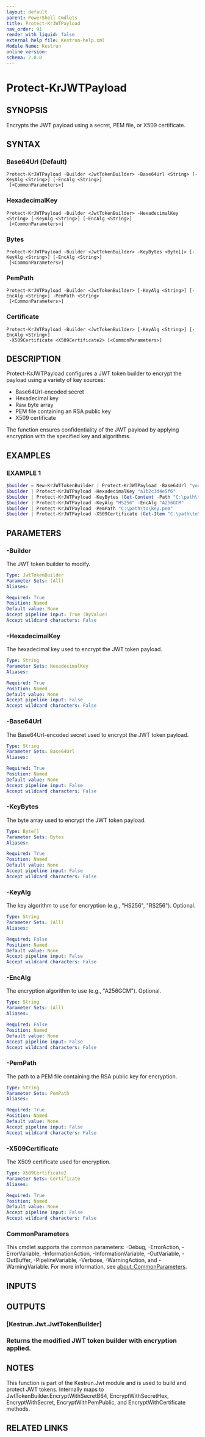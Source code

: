 ```yaml
---
layout: default
parent: PowerShell Cmdlets
title: Protect-KrJWTPayload
nav_order: 91
render_with_liquid: false
external help file: Kestrun-help.xml
Module Name: Kestrun
online version:
schema: 2.0.0
---
```


# Protect-KrJWTPayload

## SYNOPSIS
Encrypts the JWT payload using a secret, PEM file, or X509 certificate.

## SYNTAX

### Base64Url (Default)
```
Protect-KrJWTPayload -Builder <JwtTokenBuilder> -Base64Url <String> [-KeyAlg <String>] [-EncAlg <String>]
 [<CommonParameters>]
```

### HexadecimalKey
```
Protect-KrJWTPayload -Builder <JwtTokenBuilder> -HexadecimalKey <String> [-KeyAlg <String>] [-EncAlg <String>]
 [<CommonParameters>]
```

### Bytes
```
Protect-KrJWTPayload -Builder <JwtTokenBuilder> -KeyBytes <Byte[]> [-KeyAlg <String>] [-EncAlg <String>]
 [<CommonParameters>]
```

### PemPath
```
Protect-KrJWTPayload -Builder <JwtTokenBuilder> [-KeyAlg <String>] [-EncAlg <String>] -PemPath <String>
 [<CommonParameters>]
```

### Certificate
```
Protect-KrJWTPayload -Builder <JwtTokenBuilder> [-KeyAlg <String>] [-EncAlg <String>]
 -X509Certificate <X509Certificate2> [<CommonParameters>]
```

## DESCRIPTION
Protect-KrJWTPayload configures a JWT token builder to encrypt the payload using a variety of key sources:
- Base64Url-encoded secret
- Hexadecimal key
- Raw byte array
- PEM file containing an RSA public key
- X509 certificate

The function ensures confidentiality of the JWT payload by applying encryption with the specified key and algorithms.

## EXAMPLES

### EXAMPLE 1
```powershell
$builder = New-KrJWTTokenBuilder | Protect-KrJWTPayload -Base64Url "your_base64_url_secret"
$builder | Protect-KrJWTPayload -HexadecimalKey "a1b2c3d4e5f6"
$builder | Protect-KrJWTPayload -KeyBytes (Get-Content -Path "C:\path\to\key.bin" -Encoding Byte)
$builder | Protect-KrJWTPayload -KeyAlg "HS256" -EncAlg "A256GCM"
$builder | Protect-KrJWTPayload -PemPath "C:\path\to\key.pem"
$builder | Protect-KrJWTPayload -X509Certificate (Get-Item "C:\path\to\certificate.pfx")
```

## PARAMETERS

### -Builder
The JWT token builder to modify.

```yaml
Type: JwtTokenBuilder
Parameter Sets: (All)
Aliases:

Required: True
Position: Named
Default value: None
Accept pipeline input: True (ByValue)
Accept wildcard characters: False
```

### -HexadecimalKey
The hexadecimal key used to encrypt the JWT token payload.

```yaml
Type: String
Parameter Sets: HexadecimalKey
Aliases:

Required: True
Position: Named
Default value: None
Accept pipeline input: False
Accept wildcard characters: False
```

### -Base64Url
The Base64Url-encoded secret used to encrypt the JWT token payload.

```yaml
Type: String
Parameter Sets: Base64Url
Aliases:

Required: True
Position: Named
Default value: None
Accept pipeline input: False
Accept wildcard characters: False
```

### -KeyBytes
The byte array used to encrypt the JWT token payload.

```yaml
Type: Byte[]
Parameter Sets: Bytes
Aliases:

Required: True
Position: Named
Default value: None
Accept pipeline input: False
Accept wildcard characters: False
```

### -KeyAlg
The key algorithm to use for encryption (e.g., "HS256", "RS256").
Optional.

```yaml
Type: String
Parameter Sets: (All)
Aliases:

Required: False
Position: Named
Default value: None
Accept pipeline input: False
Accept wildcard characters: False
```

### -EncAlg
The encryption algorithm to use (e.g., "A256GCM").
Optional.

```yaml
Type: String
Parameter Sets: (All)
Aliases:

Required: False
Position: Named
Default value: None
Accept pipeline input: False
Accept wildcard characters: False
```

### -PemPath
The path to a PEM file containing the RSA public key for encryption.

```yaml
Type: String
Parameter Sets: PemPath
Aliases:

Required: True
Position: Named
Default value: None
Accept pipeline input: False
Accept wildcard characters: False
```

### -X509Certificate
The X509 certificate used for encryption.

```yaml
Type: X509Certificate2
Parameter Sets: Certificate
Aliases:

Required: True
Position: Named
Default value: None
Accept pipeline input: False
Accept wildcard characters: False
```

### CommonParameters
This cmdlet supports the common parameters: -Debug, -ErrorAction, -ErrorVariable, -InformationAction, -InformationVariable, -OutVariable, -OutBuffer, -PipelineVariable, -Verbose, -WarningAction, and -WarningVariable. For more information, see [about_CommonParameters](http://go.microsoft.com/fwlink/?LinkID=113216).

## INPUTS

## OUTPUTS

### [Kestrun.Jwt.JwtTokenBuilder]
### Returns the modified JWT token builder with encryption applied.
## NOTES
This function is part of the Kestrun.Jwt module and is used to build and protect JWT tokens.
Internally maps to JwtTokenBuilder.EncryptWithSecretB64, EncryptWithSecretHex, EncryptWithSecret,
EncryptWithPemPublic, and EncryptWithCertificate methods.

## RELATED LINKS
